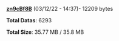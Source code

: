 [**zn9cBf8B**](/data/zn9cBf8B.txt) (03/12/22 - 14:37)- 12209 bytes

**Total Datas**: 6293

**Total Size**: 35.77 MB / 35.8 MB